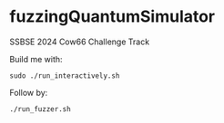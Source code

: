 # fuzzingQuantumSimulator
SSBSE 2024 Cow66 Challenge Track

Build me with:
```
sudo ./run_interactively.sh
```

Follow by:
```
./run_fuzzer.sh
```
